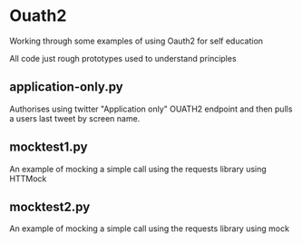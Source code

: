 # Ouath2
Working through some examples of using Oauth2 for self education

All code just rough prototypes used to understand principles

## application-only.py

Authorises using twitter "Application only" OUATH2 endpoint and then pulls a users last tweet by screen name.

## mocktest1.py

An example of mocking a simple call using the requests library using HTTMock

## mocktest2.py 

An example of mocking a simple call using the requests library using mock
